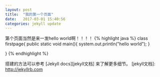 ```yaml
---
layout: post
title:  "我的第一个页面"
date:   2017-03-01 15:40:56
categories: jekyll update
---
```

第个页面当然是来一发hello world啊！！！！
{% highlight java %}
class firstpage{
     public static void main(){
	system.out.println("hello world");
     }	

}
{% endhighlight %}

搭建的方法可以参考 [Jekyll docs][jekyll文档] 来了解更多细节。
[jekyll文档]:    http://jekyllrb.com
